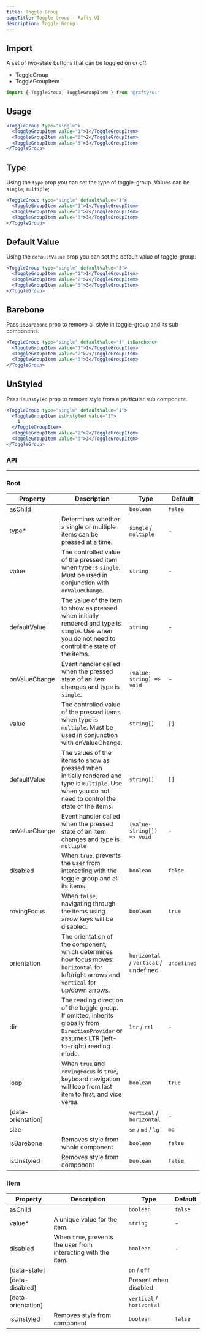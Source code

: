```yaml
---
title: Toggle Group
pageTitle: Toggle Group - Rafty UI
description: Toggle Group
---
```


## Import

A set of two-state buttons that can be toggled on or off.

- ToggleGroup
- ToggleGroupItem

```jsx
import { ToggleGroup, ToggleGroupItem } from '@rafty/ui'
```

## Usage

```jsx
<ToggleGroup type="single">
  <ToggleGroupItem value="1">1</ToggleGroupItem>
  <ToggleGroupItem value="2">2</ToggleGroupItem>
  <ToggleGroupItem value="3">3</ToggleGroupItem>
</ToggleGroup>
```

## Type

Using the `type` prop you can set the type of toggle-group. Values can be `single`, `multiple`;

```jsx
<ToggleGroup type="single" defaultValue="1">
  <ToggleGroupItem value="1">1</ToggleGroupItem>
  <ToggleGroupItem value="2">2</ToggleGroupItem>
  <ToggleGroupItem value="3">3</ToggleGroupItem>
</ToggleGroup>
```

## Default Value

Using the `defaultValue` prop you can set the default value of toggle-group.

```jsx
<ToggleGroup type="single" defaultValue="3">
  <ToggleGroupItem value="1">1</ToggleGroupItem>
  <ToggleGroupItem value="2">2</ToggleGroupItem>
  <ToggleGroupItem value="3">3</ToggleGroupItem>
</ToggleGroup>
```

## Barebone

Pass `isBarebone` prop to remove all style in toggle-group and its sub components.

```jsx
<ToggleGroup type="single" defaultValue="1" isBarebone>
  <ToggleGroupItem value="1">1</ToggleGroupItem>
  <ToggleGroupItem value="2">2</ToggleGroupItem>
  <ToggleGroupItem value="3">3</ToggleGroupItem>
</ToggleGroup>
```

## UnStyled

Pass `isUnstyled` prop to remove style from a particular sub component.

```jsx
<ToggleGroup type="single" defaultValue="1">
  <ToggleGroupItem isUnstyled value="1">
    1
  </ToggleGroupItem>
  <ToggleGroupItem value="2">2</ToggleGroupItem>
  <ToggleGroupItem value="3">3</ToggleGroupItem>
</ToggleGroup>
```

### API

---

### Root

| Property           | Description                                                                                                                                            | Type                                  | Default     |
| ------------------ | ------------------------------------------------------------------------------------------------------------------------------------------------------ | ------------------------------------- | ----------- |
| asChild            |                                                                                                                                                        | `boolean`                             | `false`     |
| type\*             | Determines whether a single or multiple items can be pressed at a time.                                                                                | `single` / `multiple`                 | -           |
| value              | The controlled value of the pressed item when type is `single`. Must be used in conjunction with `onValueChange`.                                      | `string`                              | -           |
| defaultValue       | The value of the item to show as pressed when initially rendered and type is `single`. Use when you do not need to control the state of the items.     | `string`                              | -           |
| onValueChange      | Event handler called when the pressed state of an item changes and type is `single`.                                                                   | `(value: string) => void`             | -           |
| value              | The controlled value of the pressed items when type is `multiple`. Must be used in conjunction with onValueChange.                                     | `string[]`                            | `[]`        |
| defaultValue       | The values of the items to show as pressed when initially rendered and type is `multiple`. Use when you do not need to control the state of the items. | `string[]`                            | `[]`        |
| onValueChange      | Event handler called when the pressed state of an item changes and type is `multiple`                                                                  | `(value: string[]) => void`           | -           |
| disabled           | When `true`, prevents the user from interacting with the toggle group and all its items.                                                               | `boolean`                             | `false`     |
| rovingFocus        | When `false`, navigating through the items using arrow keys will be disabled.                                                                          | `boolean`                             | `true`      |
| orientation        | The orientation of the component, which determines how focus moves: `horizontal` for left/right arrows and `vertical` for up/down arrows.              | `horizontal` / `vertical` / undefined | `undefined` |
| dir                | The reading direction of the toggle group. If omitted, inherits globally from `DirectionProvider` or assumes LTR (left-to-right) reading mode.         | `ltr` / `rtl`                         | -           |
| loop               | When `true` and `rovingFocus` is `true`, keyboard navigation will loop from last item to first, and vice versa.                                        | `boolean`                             | `true`      |
| [data-orientation] |                                                                                                                                                        | `vertical` / `horizontal`             | -           |
| size               |                                                                                                                                                        | `sm` / `md` / `lg`                    | `md`        |
| isBarebone         | Removes style from whole component                                                                                                                     | `boolean`                             | `false`     |
| isUnstyled         | Removes style from component                                                                                                                           | `boolean`                             | `false`     |

### Item

| Property           | Description                                                    | Type                      | Default |
| ------------------ | -------------------------------------------------------------- | ------------------------- | ------- |
| asChild            |                                                                | `boolean`                 | `false` |
| value\*            | A unique value for the item.                                   | `string`                  | -       |
| disabled           | When `true`, prevents the user from interacting with the item. | `boolean`                 | -       |
| [data-state]       |                                                                | `on` / `off`              |         |
| [data-disabled]    |                                                                | Present when disabled     |         |
| [data-orientation] |                                                                | `vertical` / `horizontal` |         |
| isUnstyled         | Removes style from component                                   | `boolean`                 | `false` |
